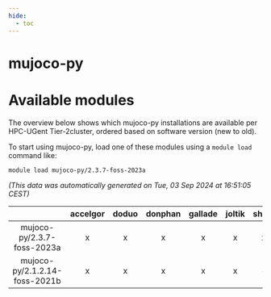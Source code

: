 ```yaml
---
hide:
  - toc
---
```


mujoco-py
=========

# Available modules


The overview below shows which mujoco-py installations are available per HPC-UGent Tier-2cluster, ordered based on software version (new to old).

To start using mujoco-py, load one of these modules using a `module load` command like:

```shell
module load mujoco-py/2.3.7-foss-2023a
```

*(This data was automatically generated on Tue, 03 Sep 2024 at 16:51:05 CEST)*  

| |accelgor|doduo|donphan|gallade|joltik|shinx|skitty|
| :---: | :---: | :---: | :---: | :---: | :---: | :---: | :---: |
|mujoco-py/2.3.7-foss-2023a|x|x|x|x|x|x|x|
|mujoco-py/2.1.2.14-foss-2021b|x|x|x|x|x|-|x|
